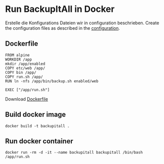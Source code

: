 # Run BackupItAll in Docker

Erstelle die Konfigurations Dateien wir in configuration beschrieben.
Create the configuration files as described in the [configuration](/docu/configuration/).

## Dockerfile

    FROM alpine
    WORKDIR /app
    mkdir /app/enabled
    COPY etc/web /app/
    COPY bin /app/
    COPY run.sh /app/
    RUN ln -nfs /app/bin/backup.sh enabled/web

    EXEC ["/app/run.sh"]

Download [Dockerfile](/docu/Dockerfile)

## Build docker image

    docker build -t backupitall .

## Run docker container

    docker run -rm -d -it --name backupitall backupitall /bin/bash /app/run.sh

